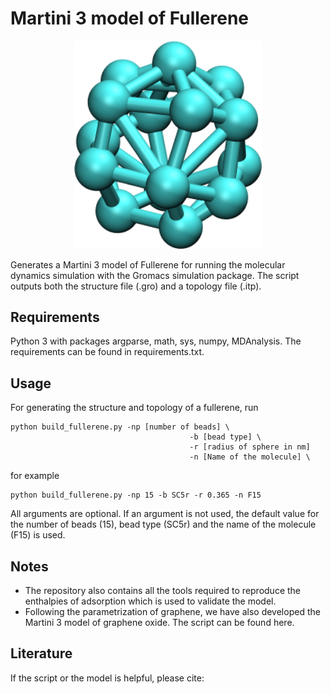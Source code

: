 # Martini 3 model of Fullerene
<p align="center">
<img src="F15_fig.png" width="300">
</p>

Generates a Martini 3 model of Fullerene for running the molecular dynamics simulation with the Gromacs simulation package. The script outputs both the structure file (.gro) and a topology file (.itp).





## Requirements

Python 3 with packages argparse, math, sys, numpy, MDAnalysis. The requirements can be found in requirements.txt.

## Usage

For generating the structure and topology of a fullerene, run
 ```
 python build_fullerene.py -np [number of beads] \
                                         -b [bead type] \
                                         -r [radius of sphere in nm]
                                         -n [Name of the molecule] \
 ```                                  

for example

    python build_fullerene.py -np 15 -b SC5r -r 0.365 -n F15

All arguments are optional. If an argument is not used, the default value for the number of beads (15), bead type (SC5r) and the name of the molecule (F15) is used.



## Notes

* The repository also contains all the tools required to reproduce the enthalpies of adsorption which is used to validate the model. 
* Following the parametrization of graphene, we have also developed the Martini 3 model of graphene oxide. The script can be found here.

## Literature

If the script or the model is helpful, please cite:





